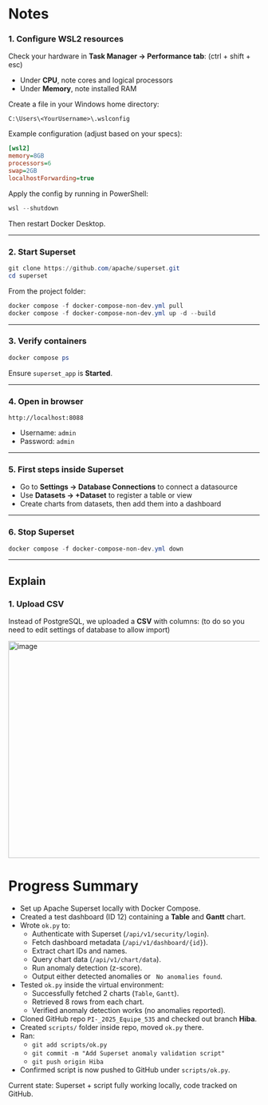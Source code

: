 # Notes


### 1. Configure WSL2 resources
Check your hardware in **Task Manager → Performance tab**: (ctrl + shift + esc)
- Under **CPU**, note cores and logical processors
- Under **Memory**, note installed RAM

Create a file in your Windows home directory:

`C:\Users\<YourUsername>\.wslconfig`

Example configuration (adjust based on your specs):

```ini
[wsl2]
memory=8GB
processors=6
swap=2GB
localhostForwarding=true
```

Apply the config by running in PowerShell:

```powershell
wsl --shutdown
```

Then restart Docker Desktop.

---

### 2. Start Superset

```powershell
git clone https://github.com/apache/superset.git
cd superset
```

From the project folder:

```powershell
docker compose -f docker-compose-non-dev.yml pull
docker compose -f docker-compose-non-dev.yml up -d --build

```

---

### 3. Verify containers
```powershell
docker compose ps
```
Ensure `superset_app` is **Started**.

---

### 4. Open in browser
```
http://localhost:8088
```
- Username: `admin`  
- Password: `admin`

---

### 5. First steps inside Superset
- Go to **Settings → Database Connections** to connect a datasource  
- Use **Datasets → +Dataset** to register a table or view  
- Create charts from datasets, then add them into a dashboard  

---

### 6. Stop Superset
```powershell
docker compose -f docker-compose-non-dev.yml down
```

---

## Explain

### 1. Upload CSV
Instead of PostgreSQL, we uploaded a **CSV** with columns:
(to do so you need to edit settings of database to allow import)

<img width="817" height="434" alt="image" src="https://github.com/user-attachments/assets/1b9e5f02-b3e7-4e16-84c4-e5cc5aa2008f" />

# Progress Summary

- Set up Apache Superset locally with Docker Compose.  
- Created a test dashboard (ID 12) containing a **Table** and **Gantt** chart.  
- Wrote `ok.py` to:
  - Authenticate with Superset (`/api/v1/security/login`).
  - Fetch dashboard metadata (`/api/v1/dashboard/{id}`).
  - Extract chart IDs and names.
  - Query chart data (`/api/v1/chart/data`).
  - Run anomaly detection (z-score).
  - Output either detected anomalies or ` No anomalies found`.  
- Tested `ok.py` inside the virtual environment:
  - Successfully fetched 2 charts (`Table`, `Gantt`).
  - Retrieved 8 rows from each chart.
  - Verified anomaly detection works (no anomalies reported).  
- Cloned GitHub repo `PI-_2025_Equipe_535` and checked out branch **Hiba**.  
- Created `scripts/` folder inside repo, moved `ok.py` there.  
- Ran:
  - `git add scripts/ok.py`
  - `git commit -m "Add Superset anomaly validation script"`
  - `git push origin Hiba`  
- Confirmed script is now pushed to GitHub under `scripts/ok.py`.  

Current state: Superset + script fully working locally, code tracked on GitHub.




